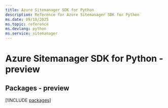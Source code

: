 ```yaml
---
title: Azure Sitemanager SDK for Python
description: Reference for Azure Sitemanager SDK for Python
ms.date: 09/18/2025
ms.topic: reference
ms.devlang: python
ms.service: sitemanager
---
```

# Azure Sitemanager SDK for Python - preview
## Packages - preview
[!INCLUDE [packages](sitemanager-index.md)]